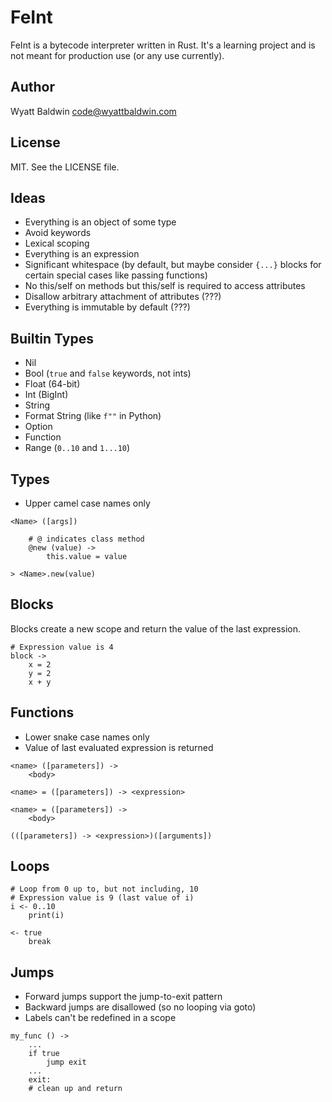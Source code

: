 # FeInt

FeInt is a bytecode interpreter written in Rust. It's a learning project
and is not meant for production use (or any use currently).

## Author

Wyatt Baldwin <code@wyattbaldwin.com>

## License

MIT. See the LICENSE file.

## Ideas

- Everything is an object of some type
- Avoid keywords
- Lexical scoping
- Everything is an expression
- Significant whitespace (by default, but maybe consider `{...}` blocks
  for certain special cases like passing functions)
- No this/self on methods but this/self is required to access attributes
- Disallow arbitrary attachment of attributes (???)
- Everything is immutable by default (???)

## Builtin Types

- Nil
- Bool (`true` and `false` keywords, not ints)
- Float (64-bit)
- Int (BigInt)
- String
- Format String (like `f""` in Python)
- Option
- Function
- Range (`0..10` and `1...10`)

## Types

- Upper camel case names only

```
<Name> ([args])

    # @ indicates class method
    @new (value) ->
        this.value = value

> <Name>.new(value)
```

## Blocks

Blocks create a new scope and return the value of the last expression.

```
# Expression value is 4
block ->
    x = 2
    y = 2
    x + y
```

## Functions

- Lower snake case names only
- Value of last evaluated expression is returned

```
<name> ([parameters]) ->
    <body>

<name> = ([parameters]) -> <expression>

<name> = ([parameters]) ->
    <body>
    
(([parameters]) -> <expression>)([arguments])
```

## Loops

```
# Loop from 0 up to, but not including, 10
# Expression value is 9 (last value of i)
i <- 0..10
    print(i)
        
<- true
    break
```

## Jumps

- Forward jumps support the jump-to-exit pattern
- Backward jumps are disallowed (so no looping via goto)
- Labels can't be redefined in a scope

```
my_func () ->
    ...
    if true
        jump exit
    ...
    exit:
    # clean up and return
```
